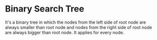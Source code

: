 # Binary Search Tree

It's a binary tree in which the nodes from the left side of root node are always smaller than root node and nodes from the right side of root node are always bigger than root node.
It applies for every node.